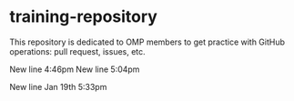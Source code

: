 # training-repository
This repository is dedicated to OMP members to get practice with GitHub operations: pull request, issues, etc.

New line 4:46pm
New line 5:04pm

New line Jan 19th 5:33pm
